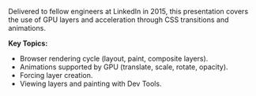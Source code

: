 Delivered to fellow engineers at LinkedIn in 2015, this presentation covers the
use of GPU layers and acceleration through CSS transitions and animations.

**Key Topics:**

* Browser rendering cycle (layout, paint, composite layers).
* Animations supported by GPU (translate, scale, rotate, opacity).
* Forcing layer creation.
* Viewing layers and painting with Dev Tools.
